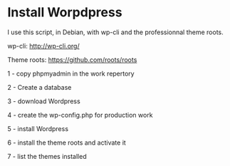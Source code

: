Install Worpdpress
====
I use this script, in Debian, with wp-cli and the professionnal theme roots.

wp-cli: http://wp-cli.org/

Theme roots: https://github.com/roots/roots

1 - copy phpmyadmin in the work repertory

2 - Create a database

3 - download Wordpress

4 - create the wp-config.php for production work

5 - install Wordpress

6 - install the theme roots and activate it

7 - list the themes installed
